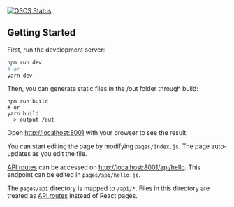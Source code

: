 [![OSCS Status](https://www.oscs1024.com/platform/badge/Lion-Si/Fomo-3d.svg?size=small)](https://www.oscs1024.com/project/Lion-Si/Fomo-3d?ref=badge_small)

## Getting Started

First, run the development server:

```bash
npm run dev
# or
yarn dev
```

Then, you can generate static files in the /out folder through build:

```build
npm run build
# or
yarn build
--> output /out
```

Open [http://localhost:8001](http://localhost:8001) with your browser to see the result.

You can start editing the page by modifying `pages/index.js`. The page auto-updates as you edit the file.

[API routes](https://nextjs.org/docs/api-routes/introduction) can be accessed on [http://localhost:8001/api/hello](http://localhost:8001/api/hello). This endpoint can be edited in `pages/api/hello.js`.

The `pages/api` directory is mapped to `/api/*`. Files in this directory are treated as [API routes](https://nextjs.org/docs/api-routes/introduction) instead of React pages.

